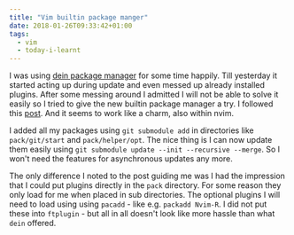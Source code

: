 ```yaml
---
title: "Vim builtin package manger"
date: 2018-01-26T09:33:42+01:00
tags:
  - vim
  - today-i-learnt
---
```


I was using [dein package manager](https://github.com/Shougo/dein.vim)
for some time happily.  Till yesterday it started acting up during
update and even messed up already installed plugins.  After some
messing around I admitted I will not be able to solve it easily so I
tried to give the new builtin package manager a try.  I followed this
[post](https://shapeshed.com/vim-packages/).  And it seems to work
like a charm, also within nvim.

I added all my packages using `git submodule add` in directories like
`pack/git/start` and `pack/helper/opt`.  The nice thing is I can now
update them easily using `git submodule update --init --recursive
--merge`.  So I won't need the features for asynchronous updates any
more.

The only difference I noted to the post guiding me was I had the
impression that I could put plugins directly in the `pack` directory.
For some reason they only load for me when placed in sub directories.
The optional plugins I will need to load using using `pacadd` - like
e.g. `packadd Nvim-R`.  I did not put these into `ftplugin` - but all
in all doesn't look like more hassle than what `dein` offered.



